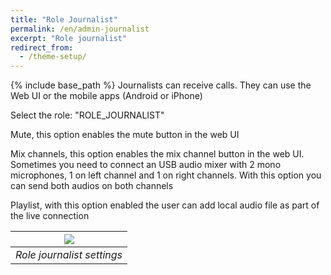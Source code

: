 ```yaml
---
title: "Role Journalist"
permalink: /en/admin-journalist
excerpt: "Role journalist"
redirect_from:
  - /theme-setup/
---
```


{% include base_path %}
Journalists can receive calls. They can use the Web UI or the mobile apps (Android or iPhone)

Select the role: "ROLE_JOURNALIST"

Mute, this option enables the mute button in the web UI

Mix channels, this option enables the mix channel button in the web UI. Sometimes you need to connect an USB audio mixer with 2 mono microphones, 1 on left channel and 1 on right channels. With this option you can send both audios on both channels

Playlist, with this option enabled the user can add local audio file as part of the live connection

|![](/en/admin-journalist/general.png)|
|:--:|
|*Role journalist settings*|
